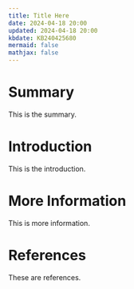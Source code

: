 ```yaml
---
title: Title Here
date: 2024-04-18 20:00
updated: 2024-04-18 20:00
kbdate: KB240425680
mermaid: false
mathjax: false
---
```


# Summary

This is the summary.

# Introduction

This is the introduction.

# More Information

This is more information.

# References

These are references.

